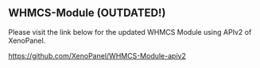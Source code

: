 ## WHMCS-Module (OUTDATED!)

Please visit the link below for the updated WHMCS Module using APIv2 of XenoPanel.

https://github.com/XenoPanel/WHMCS-Module-apiv2

